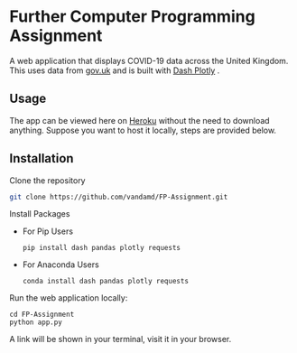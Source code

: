 # Further Computer Programming Assignment

A web application that displays COVID-19 data across the United Kingdom. This uses data from <a href="https://coronavirus.data.gov.uk/">gov.uk</a> and is built with <a href="https://plotly.com/dash/">Dash Plotly</a> .


## Usage

The app can be viewed here on <a href="https://covid-19-uk.herokuapp.com/">Heroku</a> without the need to download anything. Suppose you want to host it locally, steps are provided below.

## Installation

Clone the repository
```sh
git clone https://github.com/vandamd/FP-Assignment.git
```

Install Packages

- For Pip Users

  ```ssh
  pip install dash pandas plotly requests
  ```

- For Anaconda Users

  ```ssh
  conda install dash pandas plotly requests
  ```

Run the web application locally:
```ssh
cd FP-Assignment
python app.py
```

A link will be shown in your terminal, visit it in your browser.
